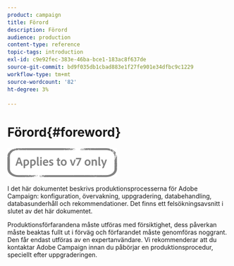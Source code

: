 ```yaml
---
product: campaign
title: Förord
description: Förord
audience: production
content-type: reference
topic-tags: introduction
exl-id: c9e92fec-383e-46ba-bce1-183ac8f637de
source-git-commit: bd9f035db1cbad883e1f27fe901e34dfbc9c1229
workflow-type: tm+mt
source-wordcount: '82'
ht-degree: 3%

---
```


# Förord{#foreword}

![](../../assets/v7-only.svg)

I det här dokumentet beskrivs produktionsprocesserna för Adobe Campaign: konfiguration, övervakning, uppgradering, databehandling, databasunderhåll och rekommendationer. Det finns ett felsökningsavsnitt i slutet av det här dokumentet.

Produktionsförfarandena måste utföras med försiktighet, dess påverkan måste beaktas fullt ut i förväg och förfarandet måste genomföras noggrant. Den får endast utföras av en expertanvändare. Vi rekommenderar att du kontaktar Adobe Campaign innan du påbörjar en produktionsprocedur, speciellt efter uppgraderingen.
